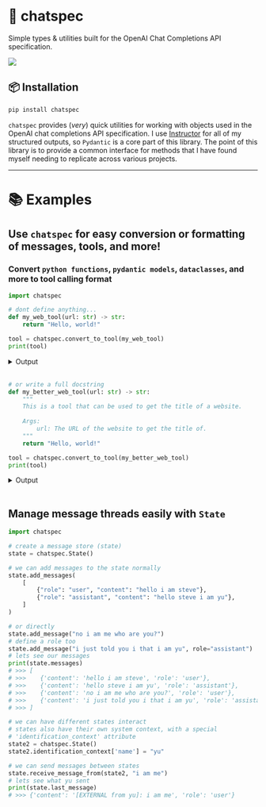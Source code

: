 # 💭 chatspec

Simple types &amp; utilities built for the OpenAI Chat Completions API specification.

[![](https://img.shields.io/badge/python-3.9+-blue.svg)](https://www.python.org/downloads/)

## 📦 Installation

```bash
pip install chatspec
```

`chatspec` provides (*very*) quick utilities for working with objects used in the OpenAI chat
completions API specification. I use [Instructor](https://github.com/instructor-ai/instructor) 
for all of my structured outputs, so `Pydantic` is a core part of this library. The point
of this library is to provide a common interface for methods that I have found myself
needing to replicate across various projects.

---

# 📚 Examples

## Use `chatspec` for easy conversion or formatting of messages, tools, and more!

### Convert `python functions`, `pydantic models`, `dataclasses`, and more to **tool calling format**

```python
import chatspec

# dont define anything...
def my_web_tool(url: str) -> str:
    return "Hello, world!"

tool = chatspec.convert_to_tool(my_web_tool)
print(tool)
```

<details>
<summary>Output</summary>

```python
{
    'type': 'function',
    'function': {'name': 'my_web_tool', 'parameters': {'type': 'object', 'properties': {'url': {'type': 'string'}}, 'required': ['url'], 'additionalProperties': False}}
}
```

</details>

</br>

```python
# or write a full docstring
def my_better_web_tool(url: str) -> str:
    """
    This is a tool that can be used to get the title of a website.
    
    Args:
        url: The URL of the website to get the title of.
    """
    return "Hello, world!"

tool = chatspec.convert_to_tool(my_better_web_tool)
print(tool)
```

<details>
<summary>Output</summary>

</br>

```python
{
    'type': 'function',
    'function': {
        'name': 'my_better_web_tool',
        'parameters': {
            'type': 'object',
            'properties': {'url': {'type': 'string', 'description': 'The URL of the website to get the title of.'}},
            'required': ['url'],
            'additionalProperties': False
        },
        'description': 'This is a tool that can be used to get the title of a website.\n'
    }
}
```
</details>

</br>

## Manage message threads easily with `State`

```python
import chatspec

# create a message store (state)
state = chatspec.State()

# we can add messages to the state normally
state.add_messages(
    [
        {"role": "user", "content": "hello i am steve"},
        {"role": "assistant", "content": "hello steve i am yu"},
    ]
)

# or directly
state.add_message("no i am me who are you?")
# define a role too
state.add_message("i just told you i that i am yu", role="assistant")
# lets see our messages
print(state.messages)
# >>> [
# >>>    {'content': 'hello i am steve', 'role': 'user'},
# >>>    {'content': 'hello steve i am yu', 'role': 'assistant'},
# >>>    {'content': 'no i am me who are you?', 'role': 'user'},
# >>>    {'content': 'i just told you i that i am yu', 'role': 'assistant'}
# >>> ]

# we can have different states interact
# states also have their own system context, with a special
# 'identification_context' attribute
state2 = chatspec.State()
state2.identification_context['name'] = "yu"

# we can send messages between states
state.receive_message_from(state2, "i am me")
# lets see what yu sent
print(state.last_message)
# >>> {'content': '[EXTERNAL from yu]: i am me', 'role': 'user'}
```